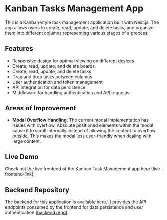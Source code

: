 # Kanban Tasks Management App

This is a Kanban-style task management application built with Next.js. The app allows users to create, read, update, and delete tasks, and organize them into different columns representing various stages of a process.

## Features

- Responsive design for optimal viewing on different devices
- Create, read, update, and delete boards
- Create, read, update, and delete tasks
- Drag and drop tasks between columns
- User authentication and token management
- API integration for data persistence
- Middleware for handling authentication and API requests

## Areas of Improvement

- **Modal Overflow Handling**: The current modal implementation has issues with overflow. Absolute positioned elements within the modal cause it to scroll internally instead of allowing the content to overflow outside. This makes the modal less user-friendly when dealing with large content.

## Live Demo

Check out the live frontend of the Kanban Task Management app here [live-frontend-link].

## Backend Repository

The backend for this application is available here. It provides the API endpoints consumed by the frontend for data persistence and user authentication [[backend repo](https://github.com/Plut0r/kanban-task-management-api)].

